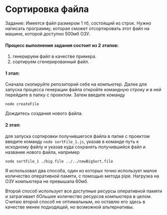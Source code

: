 # Сортировка файла

Задание: Имеется файл размером 1 тб, состоящий из строк. Нужно написать программу, которая сможет отсортировать этот файл на машине, которой доступно 500мб ОЗУ.


#### Процесс выполнения задания состоит из 2 этапов: 
1. генерируем файл в качестве примера. 
2. сортируем сгенерированный файл. 


#### 1 этап:
Сначала скопируйте репозиторий себе на компьютер. Далее для запуска процесса генерации файла откройте командную строку и в ней перейдите в папку с проектом. Затем введите команду 
```
node createFile
```

Дождитесь создания нового файла.   


#### 2 этап:
для запуска сортировки получившегося файла в папке с проектом введите команду `node sortFile_1.js`, указав в команде путь 
к исходному файлу и указав куда сохранять получившийся файл и название нового файла, например 
```
node sortFile_1 ./big.file ../../newBigSort.file
```



Я использовал два способа, один из которых точно использует малое количество оперативной памяти, с помощью метода pipe. Нагрузка на ОЗУ компьютера не превышала 60мб.

Второй способ использует все доступные ресурсы оперативной памяти и затрагивает бОльшее количество ресурсов компьютера в целом. 
Считаю второй способ не оптимальным, но оставлю его здесь в качестве менее подходящей, но возможной альтернативы. 
